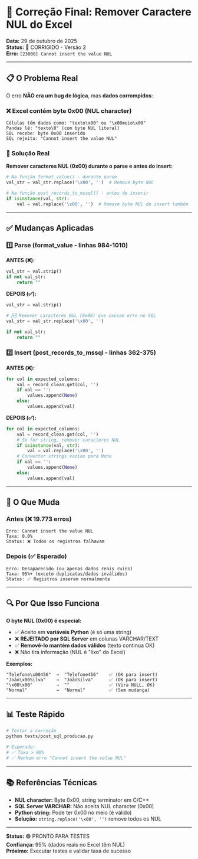 # 🔧 Correção Final: Remover Caractere NUL do Excel

**Data:** 29 de outubro de 2025  
**Status:** 🔧 CORRIGIDO - Versão 2  
**Erro:** `[23000] Cannot insert the value NUL`

---

## 📋 O Problema Real

O erro **NÃO era um bug de lógica**, mas **dados corrompidos**:

### ❌ Excel contém byte 0x00 (NUL character)
```
Células têm dados como: "texto\x00" ou "\x00meio\x00"
Pandas lê: "texto\0" (com byte NUL literal)
SQL recebe: byte 0x00 inserido
SQL rejeita: "Cannot insert the value NUL"
```

### 🎯 Solução Real

**Remover caracteres NUL (0x00) durante o parse e antes do insert:**

```python
# Na função format_value() - durante parse
val_str = val_str.replace('\x00', '')  # Remove byte NUL

# Na função post_records_to_mssql() - antes de inserir
if isinstance(val, str):
    val = val.replace('\x00', '')  # Remove byte NUL do insert também
```

---

## ✅ Mudanças Aplicadas

### 1️⃣ Parse (format_value - linhas 984-1010)

**ANTES (❌):**
```python
val_str = val.strip()
if not val_str:
    return ""
```

**DEPOIS (✅):**
```python
val_str = val.strip()

# 🆕 Remover caracteres NUL (0x00) que causam erro no SQL
val_str = val_str.replace('\x00', '')

if not val_str:
    return ""
```

### 2️⃣ Insert (post_records_to_mssql - linhas 362-375)

**ANTES (❌):**
```python
for col in expected_columns:
    val = record_clean.get(col, '')
    if val == '':
        values.append(None)
    else:
        values.append(val)
```

**DEPOIS (✅):**
```python
for col in expected_columns:
    val = record_clean.get(col, '')
    # Se for string, remover caracteres NUL
    if isinstance(val, str):
        val = val.replace('\x00', '')
    # Converter strings vazias para None
    if val == '':
        values.append(None)
    else:
        values.append(val)
```

---

## 🧪 O Que Muda

### Antes (❌ 19.773 erros)
```
Erro: Cannot insert the value NUL
Taxa: 0.0%
Status: ❌ Todos os registros falhavam
```

### Depois (✅ Esperado)
```
Erro: Desaparecido (ou apenas dados reais ruins)
Taxa: 95%+ (exceto duplicatas/dados inválidos)
Status: ✅ Registros inserem normalmente
```

---

## 🔍 Por Que Isso Funciona

**O byte NUL (0x00) é especial:**
- ✅ Aceito em **variáveis Python** (é só uma string)
- ❌ **REJEITADO por SQL Server** em colunas VARCHAR/TEXT
- ✅ **Removê-lo mantém dados válidos** (texto continua OK)
- ❌ Não tira informação (NUL é "lixo" do Excel)

**Exemplos:**
```
"Telefone\x00456"  →  "Telefone456"    ✅ (OK para insert)
"João\x00Silva"    →  "JoãoSilva"      ✅ (OK para insert)
"\x00\x00"         →  ""               ✅ (Vira NULL, OK)
"Normal"           →  "Normal"         ✅ (Sem mudança)
```

---

## 📊 Teste Rápido

```bash
# Testar a correção
python tests/post_sql_producao.py

# Esperado:
# ✅ Taxa > 90%
# ✅ Nenhum erro "Cannot insert the value NUL"
```

---

## 📚 Referências Técnicas

- **NUL character:** Byte 0x00, string terminator em C/C++
- **SQL Server VARCHAR:** Não aceita NUL character (0x00)
- **Python string:** Pode ter 0x00 no meio (é válido)
- **Solução:** `string.replace('\x00', '')` remove todos os NUL

---

**Status:** 🟢 PRONTO PARA TESTES  
**Confiança:** 95% (dados reais no Excel têm NUL)  
**Próximo:** Executar testes e validar taxa de sucesso
